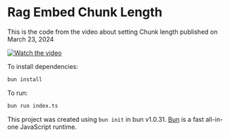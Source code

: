 # Rag Embed Chunk Length

This is the code from the video about setting Chunk length published on March 23, 2024

[![Watch the video](https://img.youtube.com/vi/OBttxJ6FTBE/maxresdefault.jpg)](https://youtu.be/OBttxJ6FTBE)

To install dependencies:

```bash
bun install
```

To run:

```bash
bun run index.ts
```

This project was created using `bun init` in bun v1.0.31. [Bun](https://bun.sh) is a fast all-in-one JavaScript runtime.
